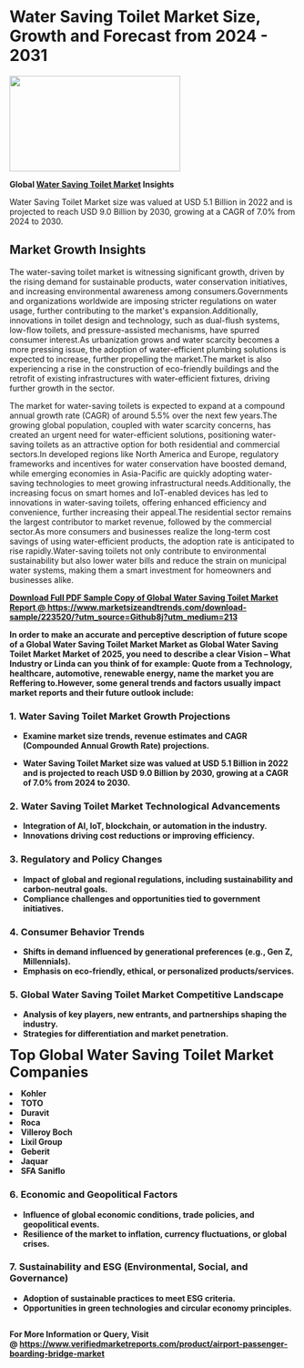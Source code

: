 <H1>Water Saving Toilet Market Size, Growth and Forecast from 2024 - 2031</H1><img class="aligncenter size-medium wp-image-584254" src="https://thirdeyenews.in/wp-content/uploads/2024/09/Global-Market-Research-300x168.jpeg" alt="" width="300" height="168" /><p><strong>Global&nbsp;<a href="https://www.marketsizeandtrends.com/download-sample/223520/?utm_source=Github8j?utm_medium=213">Water Saving Toilet Market</a> Insights</strong></p><p>Water Saving Toilet Market size was valued at USD 5.1 Billion in 2022 and is projected to reach USD 9.0 Billion by 2030, growing at a CAGR of 7.0% from 2024 to 2030.</p><p><h2>Market Growth Insights</h2> <p>The water-saving toilet market is witnessing significant growth, driven by the rising demand for sustainable products, water conservation initiatives, and increasing environmental awareness among consumers.Governments and organizations worldwide are imposing stricter regulations on water usage, further contributing to the market's expansion.Additionally, innovations in toilet design and technology, such as dual-flush systems, low-flow toilets, and pressure-assisted mechanisms, have spurred consumer interest.As urbanization grows and water scarcity becomes a more pressing issue, the adoption of water-efficient plumbing solutions is expected to increase, further propelling the market.The market is also experiencing a rise in the construction of eco-friendly buildings and the retrofit of existing infrastructures with water-efficient fixtures, driving further growth in the sector.</p> <p><strong><a href="#"></a></strong></p> <p>The market for water-saving toilets is expected to expand at a compound annual growth rate (CAGR) of around 5.5% over the next few years.The growing global population, coupled with water scarcity concerns, has created an urgent need for water-efficient solutions, positioning water-saving toilets as an attractive option for both residential and commercial sectors.In developed regions like North America and Europe, regulatory frameworks and incentives for water conservation have boosted demand, while emerging economies in Asia-Pacific are quickly adopting water-saving technologies to meet growing infrastructural needs.Additionally, the increasing focus on smart homes and IoT-enabled devices has led to innovations in water-saving toilets, offering enhanced efficiency and convenience, further increasing their appeal.The residential sector remains the largest contributor to market revenue, followed by the commercial sector.As more consumers and businesses realize the long-term cost savings of using water-efficient products, the adoption rate is anticipated to rise rapidly.Water-saving toilets not only contribute to environmental sustainability but also lower water bills and reduce the strain on municipal water systems, making them a smart investment for homeowners and businesses alike.<p><strong><a href="#"></p><p><span class=""><strong>Download Full PDF Sample Copy of Global Water Saving Toilet Market Report</strong> @ <a href="https://www.marketsizeandtrends.com/download-sample/223520/?utm_source=Github8j?utm_medium=213" target="_blank">https://www.marketsizeandtrends.com/download-sample/223520/?utm_source=Github8j?utm_medium=213</a></span></p><p>In order to make an accurate and perceptive description of future scope of a Global&nbsp;Water Saving Toilet Market Market as Global&nbsp;Water Saving Toilet Market Market of 2025, you need to describe a clear Vision &ndash; What Industry or Linda can you think of for example: Quote from a Technology, healthcare, automotive, renewable energy, name the market you are Reffering to.However, some general trends and factors usually impact market reports and their future outlook include:</p><h3>1.&nbsp;<strong>Water Saving Toilet Market Growth Projections</strong></h3><ul><li>Examine market size trends, revenue estimates and CAGR (Compounded Annual Growth Rate) projections.</li><li><p>Water Saving Toilet Market size was valued at USD 5.1 Billion in 2022 and is projected to reach USD 9.0 Billion by 2030, growing at a CAGR of 7.0% from 2024 to 2030.</p></li></ul><h3>2.&nbsp;<strong>Water Saving Toilet Market Technological Advancements</strong></h3><ul><li>Integration of AI, IoT, blockchain, or automation in the industry.</li><li>Innovations driving cost reductions or improving efficiency.</li></ul><h3>3.&nbsp;<strong>Regulatory and Policy Changes</strong></h3><ul><li>Impact of global and regional regulations, including sustainability and carbon-neutral goals.</li><li>Compliance challenges and opportunities tied to government initiatives.</li></ul><h3>4.&nbsp;<strong>Consumer Behavior Trends</strong></h3><ul><li>Shifts in demand influenced by generational preferences (e.g., Gen Z, Millennials).</li><li>Emphasis on eco-friendly, ethical, or personalized products/services.</li></ul><h3>5.&nbsp;<strong>Global Water Saving Toilet Market Competitive Landscape</strong></h3><ul><li>Analysis of key players, new entrants, and partnerships shaping the industry.</li><li>Strategies for differentiation and market penetration.</li></ul><p data-pm-slice="1 1 []"><span style="color: inherit; font-family: inherit; font-size: 25px;">Top Global Water Saving Toilet Market Companies</span></p><div class="" data-test-id=""><p><li>Kohler</li><li> TOTO</li><li> Duravit</li><li> Roca</li><li> Villeroy Boch</li><li> Lixil Group</li><li> Geberit</li><li> Jaquar</li><li> SFA Saniflo</li></p></div><h3>6.&nbsp;<strong>Economic and Geopolitical Factors</strong></h3><ul><li>Influence of global economic conditions, trade policies, and geopolitical events.</li><li>Resilience of the market to inflation, currency fluctuations, or global crises.</li></ul><h3>7.&nbsp;<strong>Sustainability and ESG (Environmental, Social, and Governance)</strong></h3><ul><li>Adoption of sustainable practices to meet ESG criteria.</li><li>Opportunities in green technologies and circular economy principles.</li></ul><h2><strong style="font-size: 14px;">For More Information or Query, Visit @&nbsp;</strong><a style="background-color: #ffffff; font-size: 14px;" href="https://www.marketsizeandtrends.com/report/water-saving-toilet-market/" target="_blank">https://www.verifiedmarketreports.com/product/airport-passenger-boarding-bridge-market</a></h2>